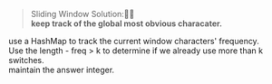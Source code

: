>Sliding Window Solution::technologist:  
**keep track of the global most obvious characater.**    

use a HashMap to track the current window characters' frequency.  
Use the length - freq > k to determine if we already use more than k switches.  
maintain the answer integer.  
